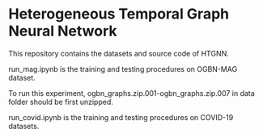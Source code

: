 # Heterogeneous Temporal Graph Neural Network

This repository contains the datasets and source code of HTGNN.

run_mag.ipynb is the training and testing procedures on OGBN-MAG dataset.

To run this experiment, ogbn_graphs.zip.001-ogbn_graphs.zip.007 in data folder should be first unzipped.

run_covid.ipynb is the training and testing procedures on COVID-19 datasets.
